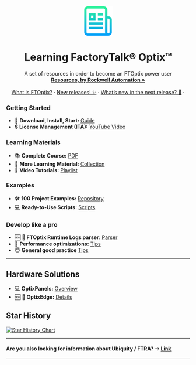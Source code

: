 <!-- PROJECT LOGO -->
<br />
<div align="center">
  <a href="https://github.com/massimovar/LearningFTOptix/blob/main/README.md">
    <img src="images/logo.png" alt="Logo" width="80" height="80">
  </a>

  <h1 align="center">Learning FactoryTalk® Optix™</h1>

  <p align="center">
    A set of resources in order to become an FTOptix power user
    <br />
    <a href="https://www.rockwellautomation.com/en-us/support/documentation/technical/capabilities/optix-portfolio.html"><strong>Resources, by Rockwell Automation »</strong></a>
    <br />
    <br />
    <a href="https://github.com/massimovar/LearningFTOptix/blob/main/pdf/FTOpti_Overview.pdf">What is FTOptix?</a>
    &middot;
    <a href="https://github.com/massimovar/LearningFTOptix/blob/main/chapters/FTOptix_overview.md#latest-releases">New releases! ✨</a>
    &middot;
    <a href="https://rockwellautomation.sharepoint.com/sites/ASEMMARKETING350/Shared%20Documents/Forms/AllItems.aspx?id=%2Fsites%2FASEMMARKETING350%2FShared%20Documents%2FSales%20Kit%2FPresentations%2FEN%2FOptix%20Internal%20Outlook%20and%20Roadmap%2EPDF&parent=%2Fsites%2FASEMMARKETING350%2FShared%20Documents%2FSales%20Kit%2FPresentations%2FEN">What’s new in the next release? 👀</a>
    &middot;
  </p>
</div>

### Getting Started
- 🌱 **Download, Install, Start:** [Guide](./chapters/Download_install_start.md)
- 💲 **License Management (ITA):** [YouTube Video](https://www.youtube.com/watch?v=BVXPn04wZ8M&ab_channel=ASEMS.r.l.)

### Learning Materials
- 📚 **Complete Course:** [PDF](https://github.com/massimovar/LearningFTOptix/blob/main/pdf/FTOptix_Technical_training.pdf)
- 📖 **More Learning Material:** [Collection](./chapters/Learning_material.md)
- 🎥 **Video Tutorials:** [Playlist](https://github.com/massimovar/LearningFTOptix/blob/main/chapters/Learning_material_Videos.md)

### Examples
- 🛠️ **100 Project Examples:** [Repository](https://github.com/FactoryTalk-Optix)
- 💻 **Ready-to-Use Scripts:** [Scripts](https://github.com/massimovar/LearningFTOptix/blob/main/chapters/Ready_to_use_scripts.md)

### Develop like a pro
- 🆕 🎉 **FTOptix Runtime Logs parser**: [Parser](https://asem-applicationsoftwareengineers.github.io/OptixRuntimeLogsParser/index.html)
- 🚀 **Performance optimizations:** [Tips](./chapters/best_practice.md)
- 😇 **General good practice** [Tips](https://github.com/FactoryTalk-Optix/NetLogic_CheatSheet/blob/main/pages/good-practices.md)

---

## Hardware Solutions

- 💻 **OptixPanels:** [Overview](./chapters/OptixPanels_and_co.md)
- 🆕 🎉 **OptixEdge:** [Details](./chapters/OptixEdge.md)

## Star History

[![Star History Chart](https://api.star-history.com/svg?repos=massimovar/LearningFTOptix&type=Date)](https://www.star-history.com/#massimovar/LearningFTOptix&Date)

---

#### Are you also looking for information about Ubiquity / FTRA? -> [Link](https://github.com/massimovar/LearningUbiquityX/)

---
